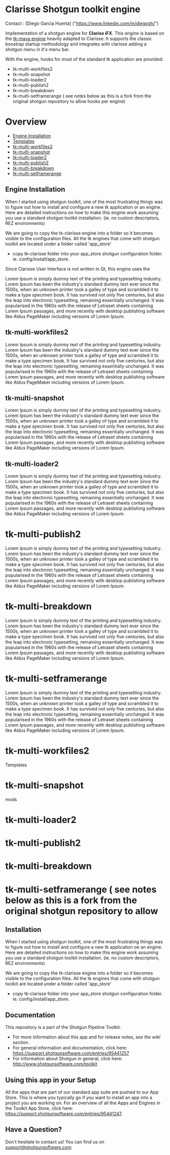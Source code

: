 Clarisse Shotgun toolkit engine
===============================

Contact : [Diego Garcia Huerta] ("https://www.linkedin.com/in/diegogh/")


Implementation of a shotgun engine for **Clarise iFX**. This engine is based on the [tk-maya engine](https://github.com/shotgunsoftware/tk-maya) heavily adapted to Clarisse. It supports the classic boostrap startup methodology and integrates with clarisse adding a shotgun menu in it's menu bar.

With the engine, hooks for most of the standard tk application are provided:
- tk-multi-workfiles2
- tk-multi-snapshot
- tk-multi-loader2
- tk-multi-publish2
- tk-multi-breakdown
- tk-multi-setframerange ( see notes below as this is a fork from the original shotgun repository to allow hooks per engine)

# Overview

- [Engine Installation](#engine-installation)
- [Templates](#templates)
- [tk-multi-workfiles2](#tk-multi-workfiles2)
- [tk-multi-snapshot](#tk-multi-snapshot)
- [tk-multi-loader2](#tk-multi-loader2)
- [tk-multi-publish2](#tk-multi-publish2)
- [tk-multi-breakdown](#tk-multi-breakdown)
- [tk-multi-setframerange](#tk-multi-setframerange) 

## Engine Installation
When I started using shotgun toolkit, one of the most frustrating things was to figure out how to install and configure a new tk application or an engine. Here are detailed instructions on how to make this engine work assuming you use a standard shotgun toolkit installation. (ie. no custom descriptors, REZ environments)


We are going to copy the tk-clarisse engine into a folder so it becomes visible to the configuration files.
All the tk engines that come with shotgun toolkit are located under a folder called 'app_store'  
- copy tk-clarisse folder into your app_store shotgun configuration folder. ie. config/install/app_store.

Since Clarisse User Interface is not written in Qt, this engine uses the 

Lorem Ipsum is simply dummy text of the printing and typesetting industry. Lorem Ipsum has been the industry's standard dummy text ever since the 1500s, when an unknown printer took a galley of type and scrambled it to make a type specimen book. It has survived not only five centuries, but also the leap into electronic typesetting, remaining essentially unchanged. It was popularised in the 1960s with the release of Letraset sheets containing Lorem Ipsum passages, and more recently with desktop publishing software like Aldus PageMaker including versions of Lorem Ipsum.

## tk-multi-workfiles2
Lorem Ipsum is simply dummy text of the printing and typesetting industry. Lorem Ipsum has been the industry's standard dummy text ever since the 1500s, when an unknown printer took a galley of type and scrambled it to make a type specimen book. It has survived not only five centuries, but also the leap into electronic typesetting, remaining essentially unchanged. It was popularised in the 1960s with the release of Letraset sheets containing Lorem Ipsum passages, and more recently with desktop publishing software like Aldus PageMaker including versions of Lorem Ipsum.

## tk-multi-snapshot
Lorem Ipsum is simply dummy text of the printing and typesetting industry. Lorem Ipsum has been the industry's standard dummy text ever since the 1500s, when an unknown printer took a galley of type and scrambled it to make a type specimen book. It has survived not only five centuries, but also the leap into electronic typesetting, remaining essentially unchanged. It was popularised in the 1960s with the release of Letraset sheets containing Lorem Ipsum passages, and more recently with desktop publishing software like Aldus PageMaker including versions of Lorem Ipsum.

## tk-multi-loader2
Lorem Ipsum is simply dummy text of the printing and typesetting industry. Lorem Ipsum has been the industry's standard dummy text ever since the 1500s, when an unknown printer took a galley of type and scrambled it to make a type specimen book. It has survived not only five centuries, but also the leap into electronic typesetting, remaining essentially unchanged. It was popularised in the 1960s with the release of Letraset sheets containing Lorem Ipsum passages, and more recently with desktop publishing software like Aldus PageMaker including versions of Lorem Ipsum.

# tk-multi-publish2
Lorem Ipsum is simply dummy text of the printing and typesetting industry. Lorem Ipsum has been the industry's standard dummy text ever since the 1500s, when an unknown printer took a galley of type and scrambled it to make a type specimen book. It has survived not only five centuries, but also the leap into electronic typesetting, remaining essentially unchanged. It was popularised in the 1960s with the release of Letraset sheets containing Lorem Ipsum passages, and more recently with desktop publishing software like Aldus PageMaker including versions of Lorem Ipsum.

# tk-multi-breakdown
Lorem Ipsum is simply dummy text of the printing and typesetting industry. Lorem Ipsum has been the industry's standard dummy text ever since the 1500s, when an unknown printer took a galley of type and scrambled it to make a type specimen book. It has survived not only five centuries, but also the leap into electronic typesetting, remaining essentially unchanged. It was popularised in the 1960s with the release of Letraset sheets containing Lorem Ipsum passages, and more recently with desktop publishing software like Aldus PageMaker including versions of Lorem Ipsum.

# tk-multi-setframerange
Lorem Ipsum is simply dummy text of the printing and typesetting industry. Lorem Ipsum has been the industry's standard dummy text ever since the 1500s, when an unknown printer took a galley of type and scrambled it to make a type specimen book. It has survived not only five centuries, but also the leap into electronic typesetting, remaining essentially unchanged. It was popularised in the 1960s with the release of Letraset sheets containing Lorem Ipsum passages, and more recently with desktop publishing software like Aldus PageMaker including versions of Lorem Ipsum.
# tk-multi-workfiles2
Templates 

# tk-multi-snapshot
mods

# tk-multi-loader2
# tk-multi-publish2
# tk-multi-breakdown
# tk-multi-setframerange ( see notes below as this is a fork from the original shotgun repository to allow 

## Installation
When I started using shotgun toolkit, one of the most frustrating things was to figure out how to install and configure a new tk application oe an engine. Here are detailed instructions on how to make this engine work assuming you use a standard shotgun toolkit installation. (ie. no custom descriptors, REZ environments)

We are going to copy the tk-clarisse engine into a folder so it becomes visible to the configuration files.
All the tk engines that come with shotgun toolkit are located under a folder called 'app_store'  
- copy tk-clarisse folder into your app_store shotgun configuration folder. ie. config/install/app_store.



## Documentation
This repository is a part of the Shotgun Pipeline Toolkit.

- For more information about this app and for release notes, *see the wiki section*.
- For general information and documentation, click here: https://support.shotgunsoftware.com/entries/95441257
- For information about Shotgun in general, click here: http://www.shotgunsoftware.com/toolkit

## Using this app in your Setup
All the apps that are part of our standard app suite are pushed to our App Store. 
This is where you typically go if you want to install an app into a project you are
working on. For an overview of all the Apps and Engines in the Toolkit App Store,
click here: https://support.shotgunsoftware.com/entries/95441247.

## Have a Question?
Don't hesitate to contact us! You can find us on support@shotgunsoftware.com
